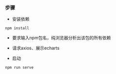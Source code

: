 ### 步骤

* 安装依赖
```
npm install
```
* 要求输入npm包名，纯浏览器分析出该包的所有依赖
* 请求axios、展示echarts


* 启动

```
npm run serve
```
